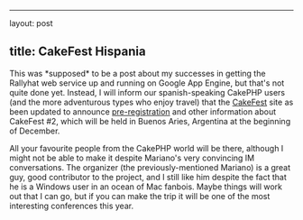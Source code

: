 <hr />

<p>layout: post</p>

<h2>title: CakeFest Hispania</h2>

<p>This was *supposed* to be a post about my successes in getting the Rallyhat web service up and running on Google App Engine, but that's not quite done yet.  Instead, I will inform our spanish-speaking CakePHP users (and the more adventurous types who enjoy travel) that the <a href="http://www.cakefest.org">CakeFest</a> site as been updated to announce <a href="http://cakefest.org/users/add">pre-registration</a> and other information about CakeFest #2, which will be held in Buenos Aries, Argentina at the beginning of December.
</p>

<p>
All your favourite people from the CakePHP world will be there, although I might not be able to make it despite Mariano's very convincing IM conversations.  The organizer (the previously-mentioned Mariano) is a great guy, good contributor to the project, and I still like him despite the fact that he is a Windows user in an ocean of Mac fanbois.  Maybe things will work out that I can go, but if you can make the trip it will be one of the most interesting conferences this year.
</p>
